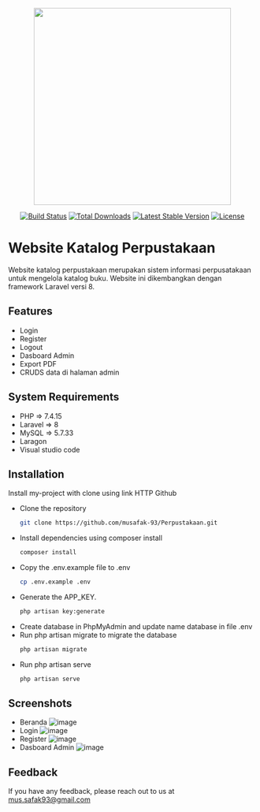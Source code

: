 <p align="center"><a href="https://laravel.com" target="_blank"><img src="https://raw.githubusercontent.com/laravel/art/master/logo-lockup/5%20SVG/2%20CMYK/1%20Full%20Color/laravel-logolockup-cmyk-red.svg" width="400"></a></p>

<p align="center">
<a href="https://travis-ci.org/laravel/framework"><img src="https://travis-ci.org/laravel/framework.svg" alt="Build Status"></a>
<a href="https://packagist.org/packages/laravel/framework"><img src="https://img.shields.io/packagist/dt/laravel/framework" alt="Total Downloads"></a>
<a href="https://packagist.org/packages/laravel/framework"><img src="https://img.shields.io/packagist/v/laravel/framework" alt="Latest Stable Version"></a>
<a href="https://packagist.org/packages/laravel/framework"><img src="https://img.shields.io/packagist/l/laravel/framework" alt="License"></a>
</p>


# Website Katalog Perpustakaan
Website katalog perpustakaan merupakan sistem informasi perpusatakaan untuk mengelola katalog buku. Website ini dikembangkan dengan framework Laravel versi 8.

## Features
- Login
- Register
- Logout
- Dasboard Admin
- Export PDF
- CRUDS data di halaman admin

## System Requirements
- PHP => 7.4.15
- Laravel => 8
- MySQL => 5.7.33
- Laragon
- Visual studio code

## Installation
Install my-project with clone using link HTTP Github

- Clone the repository
  ```bash
  git clone https://github.com/musafak-93/Perpustakaan.git
  ```
- Install dependencies using composer install
  ```bash
  composer install
  ```
- Copy the .env.example file to .env
  ```bash
  cp .env.example .env
  ```
- Generate the APP_KEY.
  ```bash
  php artisan key:generate
  ```
- Create database in PhpMyAdmin and update name database in file .env
- Run php artisan migrate to migrate the database
  ```bash
  php artisan migrate
  ```
- Run php artisan serve
  ```bash
  php artisan serve
  ```
 
## Screenshots
- Beranda
  ![image](https://github.com/musafak-93/Perpustakaan/assets/62982123/492d82a4-3a33-4cad-8853-652b84d83ecf)
- Login
  ![image](https://github.com/musafak-93/Perpustakaan/assets/62982123/9e72f11b-adca-48b3-ae00-4b26c16afe19)
- Register
  ![image](https://github.com/musafak-93/Perpustakaan/assets/62982123/d8e1dd75-8bf0-4fcd-8b22-c2a60a27c3f1)
- Dasboard Admin
  ![image](https://github.com/musafak-93/Perpustakaan/assets/62982123/0fdf6422-c1cc-4011-81cf-6260dd1b71e6)

## Feedback
If you have any feedback, please reach out to us at mus.safak93@gmail.com



